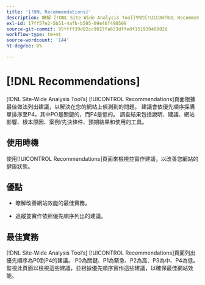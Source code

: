 ```yaml
---
title: '[!DNL Recommendations]'
description: 瞭解 [!DNL Site-Wide Analysis Tool]中的[!UICONTROL Recommendations]標籤、使用時機、其優點以及最佳實務。
exl-id: 17ff57e2-5b51-4afb-b505-09e46f490509
source-git-commit: 95ffff39d82cc9027fa633dffedf15193040802d
workflow-type: tm+mt
source-wordcount: '144'
ht-degree: 0%

---
```


# [!DNL Recommendations]

[!DNL Site-Wide Analysis Tool’s] [!UICONTROL Recommendations]頁面根據最佳做法列出建議，以解決在您的網站上偵測到的問題。 建議會依優先順序採購單排序至P4，其中PO是關鍵的，而P4是低的。 調查結果包括說明、建議、網站影響、根本原因、案例/先決條件、預期結果和使用的工具。

## 使用時機

使用[!UICONTROL Recommendations]頁面來檢視並實作建議，以改善您網站的健康狀態。

## 優點

* 瞭解改善網站效能的最佳實務。

* 追蹤並實作依照優先順序列出的建議。

## 最佳實務

[!DNL Site-Wide Analysis Tool’s] [!UICONTROL Recommendations]頁面列出優先順序為P0到P4的建議。 P0為關鍵、P1為緊急、P2為高、P3為中、P4為低。 監視此頁面以檢視這些建議，並根據優先順序實作這些建議，以確保最佳網站效能。
